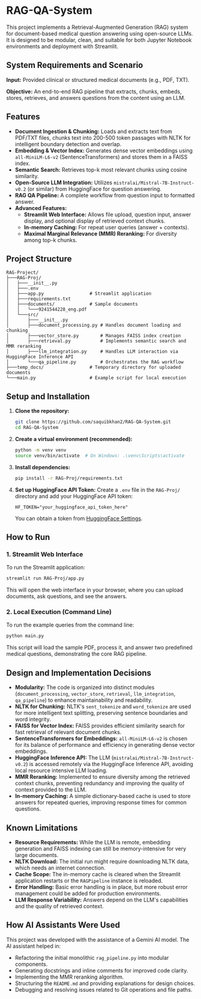 # RAG-QA-System

This project implements a Retrieval-Augmented Generation (RAG) system for document-based medical question answering using open-source LLMs. It is designed to be modular, clean, and suitable for both Jupyter Notebook environments and deployment with Streamlit.

## System Requirements and Scenario

**Input:** Provided clinical or structured medical documents (e.g., PDF, TXT).

**Objective:** An end-to-end RAG pipeline that extracts, chunks, embeds, stores, retrieves, and answers questions from the content using an LLM.

## Features

-   **Document Ingestion & Chunking:** Loads and extracts text from PDF/TXT files, chunks text into 200-500 token passages with NLTK for intelligent boundary detection and overlap.
-   **Embedding & Vector Index:** Generates dense vector embeddings using `all-MiniLM-L6-v2` (SentenceTransformers) and stores them in a FAISS index.
-   **Semantic Search:** Retrieves top-k most relevant chunks using cosine similarity.
-   **Open-Source LLM Integration:** Utilizes `mistralai/Mistral-7B-Instruct-v0.2` (or similar) from HuggingFace for question answering.
-   **RAG QA Pipeline:** A complete workflow from question input to formatted answer.
-   **Advanced Features:**
    -   **Streamlit Web Interface:** Allows file upload, question input, answer display, and optional display of retrieved context chunks.
    -   **In-memory Caching:** For repeat user queries (answer + contexts).
    -   **Maximal Marginal Relevance (MMR) Reranking:** For diversity among top-k chunks.

## Project Structure

```
RAG-Project/
├───RAG-Proj/
│   ├───__init__.py
│   ├───.env
│   ├───app.py                 # Streamlit application
│   ├───requirements.txt
│   ├───documents/             # Sample documents
│   │   └───9241544228_eng.pdf
│   └───src/
│       ├───__init__.py
│       ├───document_processing.py # Handles document loading and chunking
│       ├───vector_store.py        # Manages FAISS index creation
│       ├───retrieval.py           # Implements semantic search and MMR reranking
│       ├───llm_integration.py     # Handles LLM interaction via HuggingFace Inference API
│       └───qa_pipeline.py         # Orchestrates the RAG workflow
├───temp_docs/                 # Temporary directory for uploaded documents
└───main.py                    # Example script for local execution
```

## Setup and Installation

1.  **Clone the repository:**
    ```bash
    git clone https://github.com/saquibkhan2/RAG-QA-System.git
    cd RAG-QA-System
    ```

2.  **Create a virtual environment (recommended):**
    ```bash
    python -m venv venv
    source venv/bin/activate  # On Windows: .\venv\Scripts\activate
    ```

3.  **Install dependencies:**
    ```bash
    pip install -r RAG-Proj/requirements.txt
    ```

4.  **Set up HuggingFace API Token:**
    Create a `.env` file in the `RAG-Proj/` directory and add your HuggingFace API token:
    ```
    HF_TOKEN="your_huggingface_api_token_here"
    ```
    You can obtain a token from [HuggingFace Settings](https://huggingface.co/settings/tokens).

## How to Run

### 1. Streamlit Web Interface

To run the Streamlit application:

```bash
streamlit run RAG-Proj/app.py
```

This will open the web interface in your browser, where you can upload documents, ask questions, and see the answers.

### 2. Local Execution (Command Line)

To run the example queries from the command line:

```bash
python main.py
```

This script will load the sample PDF, process it, and answer two predefined medical questions, demonstrating the core RAG pipeline.

## Design and Implementation Decisions

-   **Modularity:** The code is organized into distinct modules (`document_processing`, `vector_store`, `retrieval`, `llm_integration`, `qa_pipeline`) to enhance maintainability and readability.
-   **NLTK for Chunking:** NLTK's `sent_tokenize` and `word_tokenize` are used for more intelligent text splitting, preserving sentence boundaries and word integrity.
-   **FAISS for Vector Index:** FAISS provides efficient similarity search for fast retrieval of relevant document chunks.
-   **SentenceTransformers for Embeddings:** `all-MiniLM-L6-v2` is chosen for its balance of performance and efficiency in generating dense vector embeddings.
-   **HuggingFace Inference API:** The LLM (`mistralai/Mistral-7B-Instruct-v0.2`) is accessed remotely via the HuggingFace Inference API, avoiding local resource intensive LLM loading.
-   **MMR Reranking:** Implemented to ensure diversity among the retrieved context chunks, preventing redundancy and improving the quality of context provided to the LLM.
-   **In-memory Caching:** A simple dictionary-based cache is used to store answers for repeated queries, improving response times for common questions.

## Known Limitations

-   **Resource Requirements:** While the LLM is remote, embedding generation and FAISS indexing can still be memory-intensive for very large documents.
-   **NLTK Download:** The initial run might require downloading NLTK data, which needs an internet connection.
-   **Cache Scope:** The in-memory cache is cleared when the Streamlit application restarts or the `RAGPipeline` instance is reloaded.
-   **Error Handling:** Basic error handling is in place, but more robust error management could be added for production environments.
-   **LLM Response Variability:** Answers depend on the LLM's capabilities and the quality of retrieved context.

## How AI Assistants Were Used

This project was developed with the assistance of a Gemini AI model. The AI assistant helped in:
-   Refactoring the initial monolithic `rag_pipeline.py` into modular components.
-   Generating docstrings and inline comments for improved code clarity.
-   Implementing the MMR reranking algorithm.
-   Structuring the `README.md` and providing explanations for design choices.
-   Debugging and resolving issues related to Git operations and file paths.
